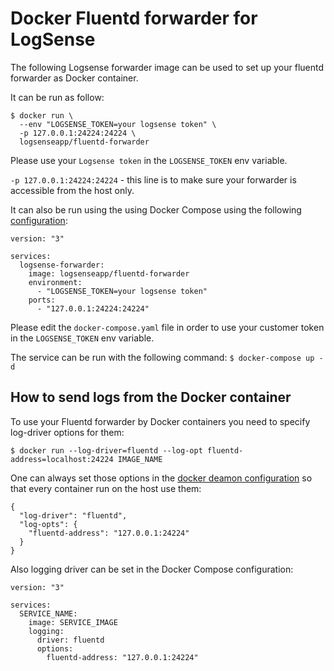 # Docker Fluentd forwarder for LogSense

The following Logsense forwarder image can be used to set up your fluentd forwarder as Docker container.

It can be run as follow:
```
$ docker run \
  --env "LOGSENSE_TOKEN=your logsense token" \
  -p 127.0.0.1:24224:24224 \
  logsenseapp/fluentd-forwarder
```

Please use your `Logsense token` in the `LOGSENSE_TOKEN` env variable.

`-p 127.0.0.1:24224:24224` - this line is to make sure your forwarder is accessible from the host only.

It can also be run using the using Docker Compose using the following [configuration](docker-compose.yaml):

```
version: "3"

services:
  logsense-forwarder:
    image: logsenseapp/fluentd-forwarder
    environment:
      - "LOGSENSE_TOKEN=your logsense token"
    ports:
      - "127.0.0.1:24224:24224"
```

Please edit the `docker-compose.yaml` file in order to use your customer token in the `LOGSENSE_TOKEN` env variable.

The service can be run with the following command:
```$ docker-compose up -d```

## How to send logs from the Docker container

To use your Fluentd forwarder by Docker containers you need to specify log-driver options for them:

```$ docker run --log-driver=fluentd --log-opt fluentd-address=localhost:24224 IMAGE_NAME```

One can always set those options in the [docker deamon configuration](daemon.json) so that every container run on the host use them:

```
{
  "log-driver": "fluentd",
  "log-opts": {
    "fluentd-address": "127.0.0.1:24224"
  }
}
```

Also logging driver can be set in the Docker Compose configuration:
```
version: "3"

services:
  SERVICE_NAME:
    image: SERVICE_IMAGE
    logging:
      driver: fluentd
      options:
        fluentd-address: "127.0.0.1:24224"
```
